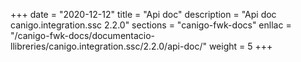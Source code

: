 +++
date        = "2020-12-12"
title       = "Api doc"
description = "Api doc canigo.integration.ssc 2.2.0"
sections    = "canigo-fwk-docs"
enllac		= "/canigo-fwk-docs/documentacio-llibreries/canigo.integration.ssc/2.2.0/api-doc/"
weight		= 5
+++
